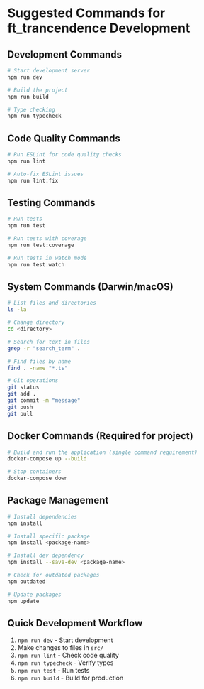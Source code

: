 # Suggested Commands for ft_trancendence Development

## Development Commands
```bash
# Start development server
npm run dev

# Build the project
npm run build

# Type checking
npm run typecheck
```

## Code Quality Commands
```bash
# Run ESLint for code quality checks
npm run lint

# Auto-fix ESLint issues
npm run lint:fix
```

## Testing Commands
```bash
# Run tests
npm run test

# Run tests with coverage
npm run test:coverage

# Run tests in watch mode
npm run test:watch
```

## System Commands (Darwin/macOS)
```bash
# List files and directories
ls -la

# Change directory
cd <directory>

# Search for text in files
grep -r "search_term" .

# Find files by name
find . -name "*.ts"

# Git operations
git status
git add .
git commit -m "message"
git push
git pull
```

## Docker Commands (Required for project)
```bash
# Build and run the application (single command requirement)
docker-compose up --build

# Stop containers
docker-compose down
```

## Package Management
```bash
# Install dependencies
npm install

# Install specific package
npm install <package-name>

# Install dev dependency
npm install --save-dev <package-name>

# Check for outdated packages
npm outdated

# Update packages
npm update
```

## Quick Development Workflow
1. `npm run dev` - Start development
2. Make changes to files in `src/`
3. `npm run lint` - Check code quality
4. `npm run typecheck` - Verify types
5. `npm run test` - Run tests
6. `npm run build` - Build for production